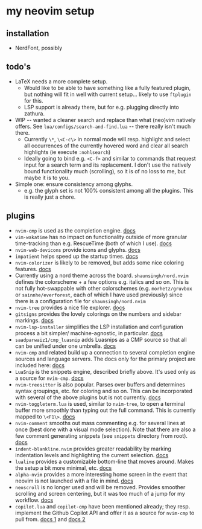 # my neovim setup

## installation
- NerdFont, possibly

## todo's

- LaTeX needs a more complete setup.
  - Would like to be able to have something like a fully featured plugin, but nothing
  will fit in well with current setup... likely to use `ftplugin` for this.
  - LSP support is already there, but for e.g. plugging directly into zathura.
- WIP -- wanted a cleaner search and replace than what (neo)vim natively offers. See `lua/configs/search-and-find.lua`
  -- there really isn't much there.
  - Currently `\*`, `\<C-c\>` in normal mode will resp. highlight
    and select all occurrences of the currently hovered word and clear all search highlights
    (ie execute `:nohlsearch`)
  - Ideally going to bind e.g. `<C-f>` and similar to commands that request input for a search
    term and its replacement. I don't use the natively bound functionality much (scrolling),
    so it is of no loss to me, but maybe it is to you.
- Simple one: ensure consistency among glyphs.
  - e.g. the glyph set is not 100% consistent among all the plugins. This is really just a chore.

## plugins

- `nvim-cmp` is used as the completion engine. [docs](https://github.com/hrsh7th/nvim-cmp)
- `vim-wakatime` has no impact on functionality outside of more granular time-tracking
  than e.g. RescueTime (both of which I use). [docs](https://github.com/wakatime/vim-wakatime)
- `nvim-web-devicons` provide icons and glyphs. [docs](https://github.com/kyazdani42/nvim-web-devicons)
- `impatient` helps speed up the startup times. [docs](https://github.com/lewis6991/impatient.nvim)
- `nvim-colorizer` is likely to be removed, but adds some nice coloring features. [docs](https://github.com/norcalli/nvim-colorizer.lua)
- Currently using a nord theme across the board. `shaunsingh/nord.nvim` defines the colorscheme + a few
  options e.g. italics and so on. This is not fully hot-swappable with other colorschemes (e.g. `morhetz/gruvbox`
  or `sainnhe/everforest`, each of which I have used previously) since there is a configuration file for `shaunsingh/nord.nvim`
- `nvim-tree` provides a nice file explorer. [docs](https://github.com/kyazdani42/nvim-tree.lua)
- `gitsigns` provides the lovely colorings on the numbers and sidebar markings. [docs](https://github.com/lewis6991/gitsigns.nvim)
- `nvim-lsp-installer` simplifies the LSP installation and configuration process a bit simpler/ machine-agnostic, in particular.
  [docs](https://github.com/williamboman/nvim-lsp-installer)
- `saadparwaiz1/cmp_luasnip` adds Luasnips as a CMP source so that all can be unified under one umbrella. [docs](https://github.com/saadparwaiz1/)
- `nvim-cmp` and related build up a connection to several completion engine sources and language servers. The docs only for the
  primary project are included here: [docs](https://github.com/hrsh7th/nvim-cmp)
- `LuaSnip` is the snippets engine, described briefly above. It's used only as a source for `nvim-cmp`. [docs](https://github.com/L3MON4D3/LuaSnip)
- `nvim-treesitter` is also popular. Parses over buffers and determines syntax groupings, etc. for coloring and so on. This can be incorporated
  with several of the above plugins but is not currently.
  [docs](https://github.com/nvim-treesitter/nvim-treesitter)
- `nvim-toggleterm.lua` is used, similar to `nvim-tree`, to open a terminal buffer more smoothly than typing out the full command.
  This is currently mapped to `\<F1\>`. [docs](https://github.com/akinsha/nvim-toggleterm.lua)
- `nvim-comment` smooths out mass commenting e.g. for several lines at once (best done with a visual mode selection). Note that there are also a few
  comment generating snippets (see `snippets` directory from root). [docs](https://github.com/terrortaylor/nvim-comment)
- `indent-blankline.nvim` provides greater readability by marking indentation levels and highlighting the current selection. [docs](https://github.com/lukas-reineke/indent-blankline.nvim)
- `lualine` provides a customizable bottom-line that moves around. Makes the setup a bit more minimal, etc. [docs](https://github.com/nvim-lualine/lualine.nvim)
- `alpha-nvim` provides a more interesting home screen in the event that neovim is not launched with a file in mind. [docs](https://github.com/goolord/alpha-nvim)
- `neoscroll` is no longer used and will be removed. Provides smoother scrolling and screen centering, but it was too much of a jump for my workflow. [docs](https://github.com/karb94/neoscroll.nvim)
- `copilot.lua` and `copilot-cmp` have been mentioned already; they resp. implement the Github Copilot API and offer it as a source for `nvim-cmp` to pull from. [docs 1](https://github.com/zbirenbaum/copilot.lua) and
  [docs 2](https://github.com/copilot-cmp)
